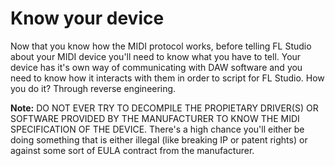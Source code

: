# Know your device

Now that you know how the MIDI protocol works, before telling FL Studio about your MIDI device you'll need to know what you have to tell. Your device has it's own way of communicating with DAW software and you need to know how it interacts with them in order to script for FL Studio. How you do it? Through reverse engineering.

**Note:** DO NOT EVER TRY TO DECOMPILE THE PROPIETARY DRIVER(S) OR SOFTWARE PROVIDED BY THE MANUFACTURER TO KNOW THE MIDI SPECIFICATION OF THE DEVICE. There's a high chance you'll either be doing something that is either illegal (like breaking IP or patent rights) or against some sort of EULA contract from the manufacturer.


